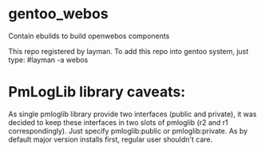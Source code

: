 gentoo_webos
============

Contain ebuilds to build openwebos components

This repo registered by layman. 
To add this repo into gentoo system, just type: #layman -a webos 

# PmLogLib library caveats:
As single pmloglib library provide two interfaces (public and private),
it was decided to keep these interfaces in two slots of pmloglib (r2 and r1 correspondingly).
Just specify pmloglib:public or pmloglib:private. As by default major version installs first,
regular user shouldn't care.
